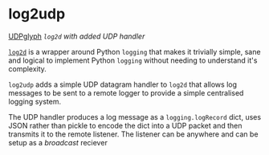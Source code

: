 # **log2udp**
[UDPglyph](assets/UDPglyph.png)
_`log2d` with added UDP handler_

[`log2d`](https://github.com/PFython/log2d) is a wrapper around Python `logging` that makes it trivially simple, sane and logical to implement Python `logging` without needing to understand it's complexity.

`log2udp` adds a simple UDP datagram handler to `log2d` that allows log messages to be sent to a remote logger to provide a simple centralised logging system.

The UDP handler produces a log message as a `logging.logRecord` dict, uses JSON rather than pickle to encode the dict into a UDP packet and then transmits it to the remote listener. The listener can be anywhere and can be setup as a _broadcast_ reciever
